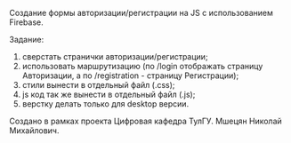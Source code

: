 Создание формы авторизации/регистрации на JS с использованием Firebase.

Задание:
1) сверстать странички авторизации/регистрации;
2) использовать маршрутизацию (по /login отображать страницу Авторизации, а по /registration - страницу Регистрации);
3) стили вынести в отдельный файл (.css);
4) js код так же вынести в отдельный файл (.js);
5) верстку делать только для desktop версии.

Создано в рамках проекта Цифровая кафедра ТулГУ.
Мшецян Николай Михайлович.
